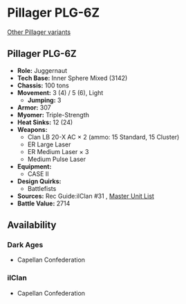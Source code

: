 # Pillager PLG-6Z 

[Other Pillager variants](../pillager.md) 

## Pillager PLG-6Z 

- **Role:** Juggernaut 
- **Tech Base:** Inner Sphere Mixed (3142) 
- **Chassis:** 100 tons 
- **Movement:** 3 (4) / 5 (6), Light 
  - **Jumping:** 3 
- **Armor:** 307 
- **Myomer:** Triple-Strength 
- **Heat Sinks:** 12 (24) 
- **Weapons:** 
  - Clan LB 20-X AC × 2 (ammo: 15 Standard, 15 Cluster) 
  - ER Large Laser 
  - ER Medium Laser × 3 
  - Medium Pulse Laser 
- **Equipment:** 
  - CASE II 
- **Design Quirks:** 
  - Battlefists 
- **Sources:** Rec Guide:ilClan #31 , [Master Unit List](http://masterunitlist.info/Unit/Details/9464) 
- **Battle Value:** 2714 

## Availability 

### Dark Ages 

- Capellan Confederation 

### ilClan 

- Capellan Confederation 

